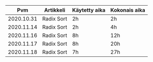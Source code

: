 | Pvm               | Artikkeli             | Käytetty aika | Kokonais aika |
| ----------------- | --------------------- | ------------- | ------------- |
| 2020.10.31        | Radix Sort            | 2h            | 2h            |
| 2020.11.14        | Radix Sort            | 2h            | 4h            | 
| 2020.11.16        | Radix Sort            | 8h            | 12h           |
| 2020.11.17        | Radix Sort            | 8h            | 20h           |
| 2020.11.18        | Radix Sort            | 7h            | 27h           |
